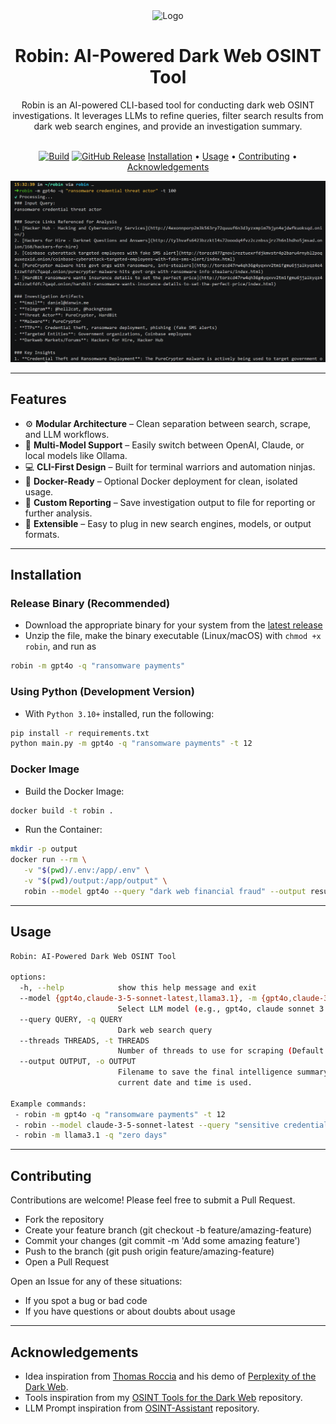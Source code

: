 <div align="center">
   <img src=".github/assets/logo.png" alt="Logo" width="300">
   <h1>Robin: AI-Powered Dark Web OSINT Tool</h1>

   <p>Robin is an AI-powered CLI-based tool for conducting dark web OSINT investigations. It leverages LLMs to refine queries, filter search results from dark web search engines, and provide an investigation summary.</p><br>
   <a href="https://github.com/apurvsinghgautam/robin/actions/workflows/binary.yml"><img alt="Build" src="https://github.com/apurvsinghgautam/robin/actions/workflows/binary.yml/badge.svg"></a> <a href="https://github.com/apurvsinghgautam/robin/releases"><img alt="GitHub Release" src="https://img.shields.io/github/v/release/apurvsinghgautam/robin"></a>
   <a href="#installation">Installation</a> &bull; <a href="#usage">Usage</a> &bull; <a href="#contributing">Contributing</a> &bull; <a href="#acknowledgements">Acknowledgements</a><br>
</div>

![Demo](.github/assets/screen.png)

---

## Features

- ⚙️ **Modular Architecture** – Clean separation between search, scrape, and LLM workflows.
- 🤖 **Multi-Model Support** – Easily switch between OpenAI, Claude, or local models like Ollama.
- 💻 **CLI-First Design** – Built for terminal warriors and automation ninjas.
- 🐳 **Docker-Ready** – Optional Docker deployment for clean, isolated usage.
- 📝 **Custom Reporting** – Save investigation output to file for reporting or further analysis.
- 🧩 **Extensible** – Easy to plug in new search engines, models, or output formats.

---

## Installation

### Release Binary (Recommended)

- Download the appropriate binary for your system from the [latest release](https://github.com/apurvsinghgautam/robin/releases/latest)
- Unzip the file, make the binary executable (Linux/macOS) with `chmod +x robin`, and run as

```bash
robin -m gpt4o -q "ransomware payments"
```

### Using Python (Development Version)

- With `Python 3.10+` installed, run the following:

```bash
pip install -r requirements.txt
python main.py -m gpt4o -q "ransomware payments" -t 12
```

### Docker Image

- Build the Docker Image:

```bash
docker build -t robin .
```

- Run the Container:

```bash
mkdir -p output
docker run --rm \
   -v "$(pwd)/.env:/app/.env" \
   -v "$(pwd)/output:/app/output" \
   robin --model gpt4o --query "dark web financial fraud" --output results
```

---

## Usage

```bash
Robin: AI-Powered Dark Web OSINT Tool

options:
  -h, --help            show this help message and exit
  --model {gpt4o,claude-3-5-sonnet-latest,llama3.1}, -m {gpt4o,claude-3-5-sonnet-latest,llama3.1}
                        Select LLM model (e.g., gpt4o, claude sonnet 3.5, ollama models)
  --query QUERY, -q QUERY
                        Dark web search query
  --threads THREADS, -t THREADS
                        Number of threads to use for scraping (Default: 5)
  --output OUTPUT, -o OUTPUT
                        Filename to save the final intelligence summary. If not provided, a filename based on the
                        current date and time is used.

Example commands:
 - robin -m gpt4o -q "ransomware payments" -t 12
 - robin --model claude-3-5-sonnet-latest --query "sensitive credentials exposure" --threads 8 --output filename
 - robin -m llama3.1 -q "zero days"
```

---

## Contributing

Contributions are welcome! Please feel free to submit a Pull Request.

- Fork the repository
- Create your feature branch (git checkout -b feature/amazing-feature)
- Commit your changes (git commit -m 'Add some amazing feature')
- Push to the branch (git push origin feature/amazing-feature)
- Open a Pull Request

Open an Issue for any of these situations:
- If you spot a bug or bad code
- If you have questions or about doubts about usage

---

## Acknowledgements

- Idea inspiration from [Thomas Roccia](https://x.com/fr0gger_) and his demo of [Perplexity of the Dark Web](https://x.com/fr0gger_/status/1908051083068645558).
- Tools inspiration from my [OSINT Tools for the Dark Web](https://github.com/apurvsinghgautam/dark-web-osint-tools) repository.
- LLM Prompt inspiration from [OSINT-Assistant](https://github.com/AXRoux/OSINT-Assistant) repository.
